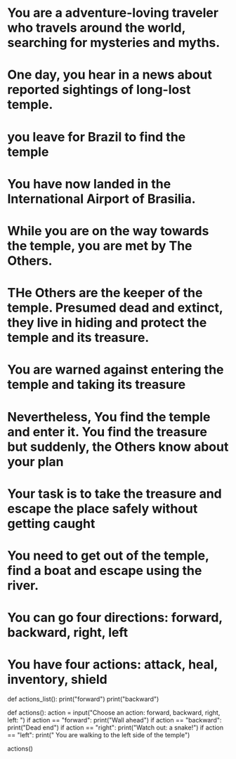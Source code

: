 # You are a adventure-loving traveler who travels around the world, searching for mysteries and myths. 
# One day, you hear in a news about reported sightings of long-lost temple.
# you leave for Brazil to find the temple
# You have now landed in the International Airport of Brasilia. 
# While you are on the way towards the temple, you are met by The Others. 
# THe Others are the keeper of the temple. Presumed dead and extinct, they live in hiding and protect the temple and its treasure.
# You are warned against entering the temple and taking its treasure
# Nevertheless, You find the temple and enter it. You find the treasure but suddenly, the Others know about your plan
# Your task is to take the treasure and escape the place safely without getting caught
# You need to get out of the temple, find a boat and escape using the river.
# You can go four directions: forward, backward, right, left
# You have four actions: attack, heal, inventory, shield

def actions_list():
  print("forward")
  print("backward")


def actions():
  action = input("Choose an action: forward, backward, right, left: ")
  if action == "forward":
      print("Wall ahead")
  if action == "backward":
      print("Dead end")
  if action == "right":
      print("Watch out: a snake!")
  if action == "left":
      print(" You are walking to the left side of the temple")

actions()
